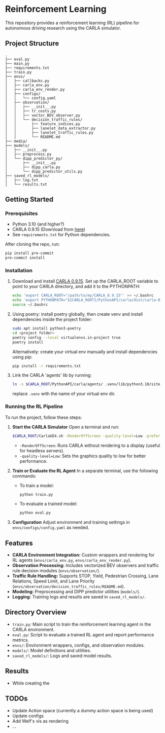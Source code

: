 # Reinforcement Learning

This repository provides a reinforcement learning (RL) pipeline for autonomous driving research using the CARLA simulator.

## Project Structure

```
.
├── eval.py
├── main.py
├── requirements.txt
├── train.py
├── envs/
│   ├── callbacks.py
│   ├── carla_env.py
│   ├── carla_env_render.py
│   ├── configs/
│   │   └── config.yaml
│   ├── observation/
│   │   ├── __init__.py
│   │   ├── tr_costs.py
│   │   ├── vector_BEV_observer.py
│   │   └── decision_traffic_rules/
│   │       ├── feature_indices.py
│   │       ├── lanelet_data_extractor.py
│   │       ├── lanelet_traffic_rules.py
│   │       └── README.md
├── media/
├── models/
│   ├── __init__.py
│   ├── preprocess.py
│   └── dipp_predictor_py/
│       ├── __init__.py
│       ├── dipp_carla.py
│       └── dipp_predictor_utils.py
├── saved_rl_models/
│   ├── log.txt
│   └── results.txt
```

## Getting Started

### Prerequisites

- Python 3.10 (and higher?)
- CARLA 0.9.15 (Download from [here](https://github.com/carla-simulator/carla/releases/tag/0.9.15/))
- See `requirements.txt` for Python dependencies.

After cloning the repo, run:
```bash
pip install pre-commit
pre-commit install
```

### Installation

1. Download and install [CARLA 0.9.15](https://github.com/carla-simulator/carla/releases/tag/0.9.15/). Set up the CARLA_ROOT variable to point to your CARLA directory, and add it to the PYTHONPATH:
    ```bash
    echo 'export CARLA_ROOT="/path/to/my/CARLA_0.9.15"' >> ~/.bashrc
    echo 'export PYTHONPATH="${CARLA_ROOT}/PythonAPI/carla/dist/carla-0.9.14-py3.7-linux-x86_64.egg"' >> ~/.bashrc
    source ~/.bashrc
    ```
2. Using poetry: install poetry globally, then create venv and install dependencies inside the project folder:
    ```bash
    sudo apt install python3-poetry
    cd <project folder>
    poetry config --local virtualenvs.in-project true
    poetry install
    ```
    Alternatively: create your virtual env manually and install dependencies using pip:
    ```bash
    pip install -r requirements.txt
    ```
3. Link the CARLA 'agents' lib by running:

    ```bash
    ln -s $CARLA_ROOT/PythonAPI/carla/agents/ .venv/lib/python3.10/site-packages/
    ```

    replace `.venv` with the name of your virtual env dir.


### Running the RL Pipeline

To run the project, follow these steps:

1. **Start the CARLA Simulator**
    Open a terminal and run:
    ```bash
    $CARLA_ROOT/CarlaUE4.sh -RenderOffScreen -quality-level=Low -prefernvidia
    ```
    - `-RenderOffScreen`: Runs CARLA without rendering to a display (useful for headless servers).
    - `-quality-level=Low`: Sets the graphics quality to low for better performance.

2. **Train or Evaluate the RL Agent**
    In a separate terminal, use the following commands:
    - To train a model:
      ```bash
      python train.py
      ```
    - To evaluate a trained model:
      ```bash
      python eval.py
      ```

3. **Configuration**
    Adjust environment and training settings in `envs/configs/config.yaml` as needed.

## Features

- **CARLA Environment Integration:** Custom wrappers and rendering for RL agents (`envs/carla_env.py`, `envs/carla_env_render.py`).
- **Observation Processing:** Includes vectorized BEV observers and traffic rule decision modules (`envs/observation/`).
- **Traffic Rule Handling:** Supports STOP, Yield, Pedestrian Crossing, Lane Relations, Speed Limit, and Lane Priority (`envs/observation/decision_traffic_rules/README.md`).
- **Modeling:** Preprocessing and DIPP predictor utilities (`models/`).
- **Logging:** Training logs and results are saved in `saved_rl_models/`.

## Directory Overview
- `train.py`: Main script to train the reinforcement learning agent in the CARLA environment.
- `eval.py`: Script to evaluate a trained RL agent and report performance metrics.
- `envs/`: Environment wrappers, configs, and observation modules.
- `models/`: Model definitions and utilities.
- `saved_rl_models/`: Logs and saved model results.

## Results

- While creating the

## TODOs

- Update Action space (currently a dummy action space is being used)
- Update configs
- Add Welf's vis as rendering
- ...
